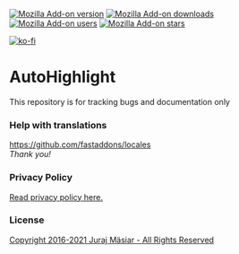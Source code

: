 [![Mozilla Add-on version](https://img.shields.io/amo/v/auto_highlight.svg)](https://addons.mozilla.org/addon/auto_highlight/?src=external-github-shield-downloads)
[![Mozilla Add-on downloads](https://img.shields.io/amo/d/auto_highlight.svg)](https://addons.mozilla.org/addon/auto_highlight/?src=external-github-shield-downloads)
[![Mozilla Add-on users](https://img.shields.io/amo/users/auto_highlight.svg)](https://addons.mozilla.org/addon/auto_highlight/statistics/)
[![Mozilla Add-on stars](https://img.shields.io/amo/stars/auto_highlight.svg)](https://addons.mozilla.org/addon/auto_highlight/reviews/)

[![ko-fi](https://www.ko-fi.com/img/githubbutton_sm.svg)](https://ko-fi.com/T6T01QUSE)

# AutoHighlight
This repository is for tracking bugs and documentation only

### Help with translations
https://github.com/fastaddons/locales  
*Thank you!*

### Privacy Policy
[Read privacy policy here.](PRIVACY_POLICY.md)

### License
[Copyright 2016-2021 Juraj Mäsiar - All Rights Reserved](LICENSE)
